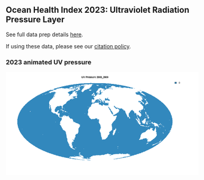 ## Ocean Health Index 2023: Ultraviolet Radiation Pressure Layer

See full data prep details [here](http://ohi-science.github.io/ohiprep_v2023/globalprep/prs_uv/v2023/uv_dataprep.html).

If using these data, please see our [citation policy](http://ohi-science.org/citation-policy/).


### 2023 animated UV pressure

 ![](uv.gif)
